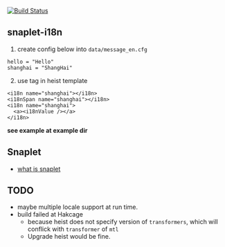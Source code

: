 
[![Build Status](https://secure.travis-ci.org/HaskellCNOrg/snaplet-i18n.png?branch=master)](http://travis-ci.org/HaskellCNOrg/snaplet-i18n)

## snaplet-i18n

  1. create config below into `data/message_en.cfg`

~~~
hello = "Hello"
shanghai = "ShangHai"
~~~

  2. use tag in heist template

~~~
<i18n name="shanghai"></i18n>
<i18nSpan name="shanghai"></i18n>
<i18n name="shanghai">
  <a><i18nValue /></a>
</i18n>
~~~

**see example at example dir**

## Snaplet

- [what is snaplet]

[what is snaplet]: http://snapframework.com/docs/tutorials/snaplets-tutorial

## TODO

- maybe multiple locale support at run time.
- build failed at Hakcage
    - because heist does not specify version of `transformers`, which will conflick with `transformer` of `mtl`
    - Upgrade heist would be fine.
